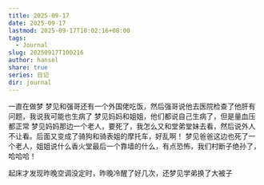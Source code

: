 ```yaml
---
title: 2025-09-17
date: 2025-09-17
lastmod: 2025-09-17T10:02:16+08:00
tags:
  - Journal
slug: 20250917T100216
author: hansel
share: true
series: 日记
dir: journal
---
```

一直在做梦
梦见和强哥还有一个外国佬吃饭，然后强哥说他去医院检查了他肝有问题，我说我可能也生病了
梦见妈妈和姐姐，他们都说自己生病了，但是量血压都正常
梦见妈妈那边一个老人，要死了，我怎么又和堂弟堂妹去看，然后说外人不让看。后面又变成了骑狗和骑表姐的摩托车，好乱啊！
梦见爸爸这边也死了一个老人，姐姐说什么香火堂最后一个靠墙的什么，有点恐怖，我们村断子绝孙了，哈哈哈！

起床才发现昨晚空调没定时，昨晚冷醒了好几次，还梦见学弟换了大被子
